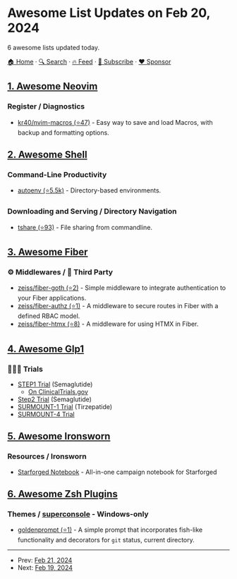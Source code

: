 # Awesome List Updates on Feb 20, 2024

6 awesome lists updated today.

[🏠 Home](/README.md) · [🔍 Search](https://www.trackawesomelist.com/search/) · [🔥 Feed](https://www.trackawesomelist.com/rss.xml) · [📮 Subscribe](https://trackawesomelist.us17.list-manage.com/subscribe?u=d2f0117aa829c83a63ec63c2f&id=36a103854c) · [❤️  Sponsor](https://github.com/sponsors/theowenyoung)



## [1. Awesome Neovim](/content/rockerBOO/awesome-neovim/README.md)

### Register / Diagnostics

*   [kr40/nvim-macros (⭐47)](https://github.com/kr40/nvim-macros) - Easy way to save and load Macros, with backup and formatting options.

## [2. Awesome Shell](/content/alebcay/awesome-shell/README.md)

### Command-Line Productivity

*   [autoenv (⭐5.5k)](https://github.com/hyperupcall/autoenv) - Directory-based environments.

### Downloading and Serving / Directory Navigation

*   [tshare (⭐93)](https://github.com/trikko/tshare) - File sharing from commandline.

## [3. Awesome Fiber](/content/gofiber/awesome-fiber/README.md)

### ⚙️ Middlewares / 🌱 Third Party

*   [zeiss/fiber-goth (⭐2)](https://github.com/ZEISS/fiber-goth) -  Simple middleware to integrate authentication to your Fiber applications.
*   [zeiss/fiber-authz (⭐1)](https://github.com/ZEISS/fiber-authz) - A middleware to secure routes in Fiber with a defined RBAC model.
*   [zeiss/fiber-htmx (⭐8)](https://github.com/ZEISS/fiber-htmx) - A middleware for using HTMX in Fiber.

## [4. Awesome Glp1](/content/glp1guide/awesome-glp1/README.md)

### 🧑‍🤝‍🧑 Trials

*   [STEP1 Trial](https://www.nejm.org/doi/full/10.1056/NEJMoa2032183) (Semaglutide)
    *   [On ClinicalTrials.gov](https://clinicaltrials.gov/study/NCT03548935)
*   [Step2 Trial](https://www.thelancet.com/journals/lancet/article/PIIS0140-6736\(21\)00213-0/abstract) (Semaglutide)
*   [SURMOUNT-1 Trial](https://www.nejm.org/doi/full/10.1056/NEJMoa2206038) (Tirzepatide)
*   [SURMOUNT-4 Trial](https://jamanetwork.com/journals/jama/fullarticle/2812936)

## [5. Awesome Ironsworn](/content/Billiam/awesome-ironsworn/README.md)

### Resources / Ironsworn

*   [Starforged Notebook](https://evil-wayne.itch.io/starforged-notebook) - All-in-one campaign notebook for Starforged

## [6. Awesome Zsh Plugins](/content/unixorn/awesome-zsh-plugins/README.md)

### Themes / [superconsole](https://github.com/alexchmykhalo/superconsole) - Windows-only

*   [goldenprompt (⭐1)](https://github.com/Goldeneye128/goldenprompt) - A simple prompt that incorporates fish-like functionality and decorators for `git` status, current directory.

---

- Prev: [Feb 21, 2024](/content/2024/02/21/README.md)
- Next: [Feb 19, 2024](/content/2024/02/19/README.md)